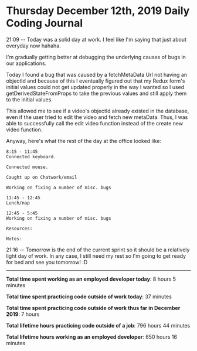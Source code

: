 # Thursday December 12th, 2019 Daily Coding Journal

21:09 -- Today was a solid day at work. I feel like I'm saying that just about everyday now hahaha.

I'm gradually getting better at debugging the underlying causes of bugs in our applications.

Today I found a bug that was caused by a fetchMetaData Url not having an objectId and because of this I eventually figured out that my Redux form's initial values could not get updated properly in the way I wanted so I used getDerivedStateFromProps to take the previous values and still apply them to the initial values.

This allowed me to see if a video's objectId already existed in the database, even if the user tried to edit the video and fetch new metaData. Thus, I was able to successfully call the edit video function instead of the create new video function.

Anyway, here's what the rest of the day at the office looked like:
```
8:15 - 11:45
Connected keyboard.

Connected mouse.

Caught up on Chatwork/email

Working on fixing a number of misc. bugs

11:45 - 12:45
Lunch/nap

12:45 - 5:45
Working on fixing a number of misc. bugs

Resources:

Notes:
```
21:16 -- Tomorrow is the end of the current sprint so it should be a relatively light day of work. In any case, I still need my rest so I'm going to get ready for bed and see you tomorrow! :D
___
**Total time spent working as an employed developer today**: 8 hours 5 minutes

**Total time spent practicing code outside of work today**: 37 minutes

**Total time spent practicing code outside of work thus far in December 2019**: 7 hours

**Total lifetime hours practicing code outside of a job**: 796 hours 44 minutes

**Total lifetime hours working as an employed developer**: 650 hours 16 minutes